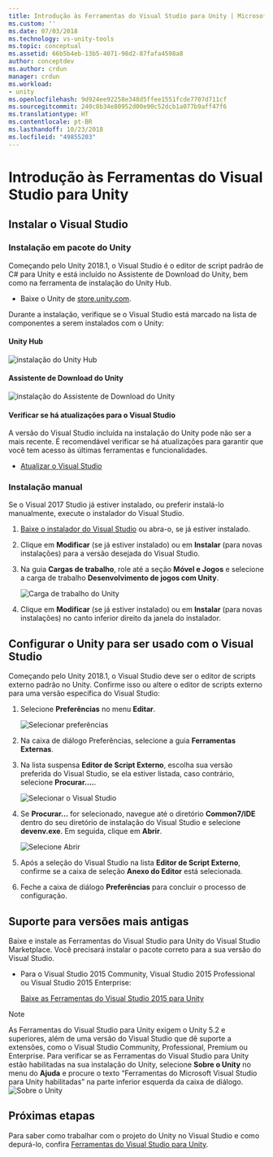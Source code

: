 ```yaml
---
title: Introdução às Ferramentas do Visual Studio para Unity | Microsoft Docs
ms.custom: ''
ms.date: 07/03/2018
ms.technology: vs-unity-tools
ms.topic: conceptual
ms.assetid: 66b5b4eb-13b5-4071-98d2-87fafa4598a8
author: conceptdev
ms.author: crdun
manager: crdun
ms.workload:
- unity
ms.openlocfilehash: 9d924ee92258e348d5ffee1551fcde7707d711cf
ms.sourcegitcommit: 240c8b34e80952d00e90c52dcb1a077b9aff47f6
ms.translationtype: HT
ms.contentlocale: pt-BR
ms.lasthandoff: 10/23/2018
ms.locfileid: "49855203"
---
```

# <a name="get-started-with-visual-studio-tools-for-unity"></a>Introdução às Ferramentas do Visual Studio para Unity

## <a name="install-visual-studio"></a>Instalar o Visual Studio

### <a name="unity-bundled-installation"></a>Instalação em pacote do Unity

Começando pelo Unity 2018.1, o Visual Studio é o editor de script padrão de C# para Unity e está incluído no Assistente de Download do Unity, bem como na ferramenta de instalação do Unity Hub.

- Baixe o Unity de [store.unity.com](https://store.unity.com/).

Durante a instalação, verifique se o Visual Studio está marcado na lista de componentes a serem instalados com o Unity:

#### <a name="unity-hub"></a>Unity Hub

![instalação do Unity Hub](media/vstu_unity-hub.png)

#### <a name="unity-download-assistant"></a>Assistente de Download do Unity

![instalação do Assistente de Download do Unity](media/vstu_download-assistant.png)

#### <a name="check-for-updates-to-visual-studio"></a>Verificar se há atualizações para o Visual Studio

A versão do Visual Studio incluída na instalação do Unity pode não ser a mais recente. É recomendável verificar se há atualizações para garantir que você tem acesso às últimas ferramentas e funcionalidades.

- [Atualizar o Visual Studio](../install/update-visual-studio.md)

### <a name="manual-installation"></a>Instalação manual

Se o Visual 2017 Studio já estiver instalado, ou preferir instalá-lo manualmente, execute o instalador do Visual Studio.

1. [Baixe o instalador do Visual Studio](/visualstudio/install/install-visual-studio) ou abra-o, se já estiver instalado.

1. Clique em **Modificar** (se já estiver instalado) ou em **Instalar** (para novas instalações) para a versão desejada do Visual Studio.

1. Na guia **Cargas de trabalho**, role até a seção **Móvel e Jogos** e selecione a carga de trabalho **Desenvolvimento de jogos com Unity**.

    ![Carga de trabalho do Unity](media/vstu_unity-workload.png)

1. Clique em **Modificar** (se já estiver instalado) ou em **Instalar** (para novas instalações) no canto inferior direito da janela do instalador.

## <a name="configure-unity-for-use-with-visual-studio"></a>Configurar o Unity para ser usado com o Visual Studio

Começando pelo Unity 2018.1, o Visual Studio deve ser o editor de scripts externo padrão no Unity. Confirme isso ou altere o editor de scripts externo para uma versão específica do Visual Studio:

1. Selecione **Preferências** no menu **Editar**.

   ![Selecionar preferências](media/vstu_unity-preferences.png)

2. Na caixa de diálogo Preferências, selecione a guia **Ferramentas Externas**.

3. Na lista suspensa **Editor de Script Externo**, escolha sua versão preferida do Visual Studio, se ela estiver listada, caso contrário, selecione **Procurar....**.

   ![Selecionar o Visual Studio](media/vstu_unity-external-tools.png)

4. Se **Procurar...**  for selecionado, navegue até o diretório **Common7/IDE** dentro do seu diretório de instalação do Visual Studio e selecione **devenv.exe**. Em seguida, clique em **Abrir**.

   ![Selecione Abrir](media/vstu_browse-for-application.png)

5. Após a seleção do Visual Studio na lista **Editor de Script Externo**, confirme se a caixa de seleção **Anexo do Editor** está selecionada.

6. Feche a caixa de diálogo **Preferências** para concluir o processo de configuração.

## <a name="support-for-older-versions"></a>Suporte para versões mais antigas

 Baixe e instale as Ferramentas do Visual Studio para Unity do Visual Studio Marketplace. Você precisará instalar o pacote correto para a sua versão do Visual Studio.

- Para o Visual Studio 2015 Community, Visual Studio 2015 Professional ou Visual Studio 2015 Enterprise:

   [Baixe as Ferramentas do Visual Studio 2015 para Unity](https://marketplace.visualstudio.com/items?itemName=SebastienLebreton.VisualStudio2015ToolsforUnity)

> [!NOTE]
> As Ferramentas do Visual Studio para Unity exigem o Unity 5.2 e superiores, além de uma versão do Visual Studio que dê suporte a extensões, como o Visual Studio Community, Professional, Premium ou Enterprise. Para verificar se as Ferramentas do Visual Studio para Unity estão habilitadas na sua instalação do Unity, selecione **Sobre o Unity** no menu do **Ajuda** e procure o texto “Ferramentas do Microsoft Visual Studio para Unity habilitadas” na parte inferior esquerda da caixa de diálogo.
> ![Sobre o Unity](media/vstu_about-unity.png)

## <a name="next-steps"></a>Próximas etapas

 Para saber como trabalhar com o projeto do Unity no Visual Studio e como depurá-lo, confira [Ferramentas do Visual Studio para Unity](../cross-platform/using-visual-studio-tools-for-unity.md).
